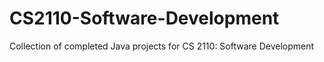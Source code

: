 # CS2110-Software-Development
Collection of completed Java projects for CS 2110: Software Development
